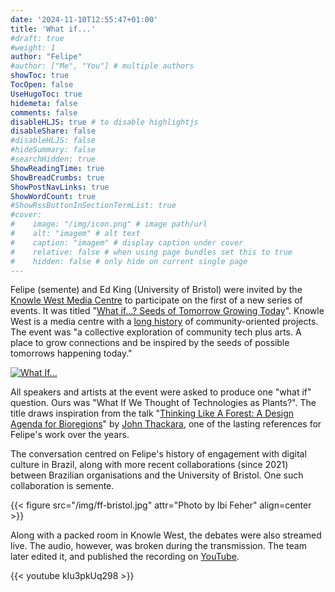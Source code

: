 ```yaml
---
date: '2024-11-10T12:55:47+01:00'
title: 'What if...'
#draft: true
#weight: 1
author: "Felipe"
#author: ["Me", "You"] # multiple authors
showToc: true
TocOpen: false
UseHugoToc: true
hidemeta: false
comments: false
disableHLJS: true # to disable highlightjs
disableShare: false
#disableHLJS: false
#hideSummary: false
#searchHidden: true
ShowReadingTime: true
ShowBreadCrumbs: true
ShowPostNavLinks: true
ShowWordCount: true
#ShowRssButtonInSectionTermList: true
#cover:
#    image: "/img/icon.png" # image path/url
#    alt: "imagem" # alt text
#    caption: "imagem" # display caption under cover
#    relative: false # when using page bundles set this to true
#    hidden: false # only hide on current single page
---
```


Felipe (semente) and Ed King (University of Bristol) were invited by the [Knowle West Media Centre](https://kwmc.org.uk/) to participate on the first of a new series of events. It was titled "[What if...? Seeds of Tomorrow Growing Today](https://www.eventbrite.co.uk/e/what-if-tickets-1015221824807)". Knowle West is a media centre with a [long history](https://kwmc.org.uk/about/history/) of community-oriented projects. The event was "a collective exploration of community tech plus arts. A place to grow connections and be inspired by the seeds of possible tomorrows happening today."

[![What If...](https://www.knowlewest.co.uk/wp-content/uploads/2024/09/MicrosoftTeams-image-2048x1024.png)](https://www.eventbrite.co.uk/e/what-if-tickets-1015221824807)

All speakers and artists at the event were asked to produce one "what if" question. Ours was "What If We Thought of Technologies as Plants?". The title draws inspiration from the talk "[Thinking Like A Forest: A Design Agenda for Bioregions](https://www.youtube.com/watch?v=JDd7J-CLlxg)" by [John Thackara](https://thackara.com/), one of the lasting references for Felipe's work over the years.

The conversation centred on Felipe's history of engagement with digital culture in Brazil, along with more recent collaborations (since 2021) between Brazilian organisations and the University of Bristol. One such collaboration is semente. 

{{< figure src="/img/ff-bristol.jpg" attr="Photo by Ibi Feher" align=center >}}


Along with a packed room in Knowle West, the debates were also streamed live. The audio, however, was broken during the transmission. The team later edited it, and published the recording on [YouTube](https://www.youtube.com/watch?v=kIu3pkUq298). 


{{< youtube kIu3pkUq298 >}}
